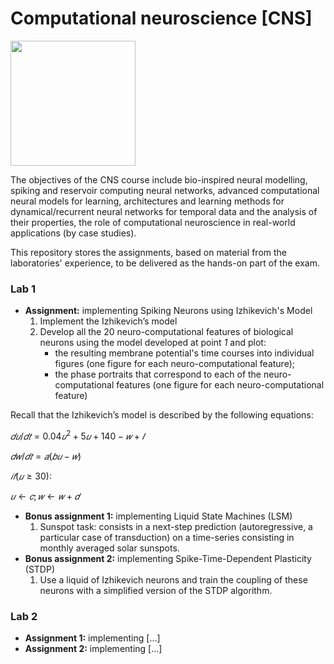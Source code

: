 # Computational neuroscience [CNS]

<img src="https://apre.it/wp-content/uploads/2021/01/logo_uni-pisa.png" width="200" />

The objectives of the CNS course include bio-inspired neural modelling, spiking and reservoir computing neural networks, advanced computational neural models for learning, architectures and learning methods for dynamical/recurrent neural networks for temporal data and the analysis of their properties, the role of computational neuroscience in real-world applications (by case studies).

This repository stores the assignments, based on material from the laboratories' experience, to be delivered as the hands-on part of the exam.

### Lab 1
-  **Assignment:** implementing Spiking Neurons using Izhikevich's Model
    1) Implement the Izhikevich’s model
    2) Develop all the 20 neuro-computational features of biological neurons using the model developed at point _1_ and plot:
        - the resulting membrane potential's time courses into individual figures (one figure for each neuro-computational feature);
        - the phase portraits that correspond to each of the neuro-computational features (one figure for each neuro-computational feature)

Recall that the Izhikevich’s model is described by the following equations:

$𝑑𝑢/𝑑𝑡 = 0. 04 𝑢^2 + 5𝑢 + 140 − 𝑤 + 𝐼$

$𝑑𝑤/𝑑𝑡 = 𝑎(𝑏𝑢 − 𝑤)$

$𝑖𝑓 (𝑢 ≥ 30):$

$𝑢 ← 𝑐; 𝑤 ← 𝑤 + 𝑑$

-  **Bonus assignment 1:**  implementing Liquid State Machines (LSM)
    1) Sunspot task: consists in a next-step prediction (autoregressive, a particular case of transduction) on a time-series consisting in monthly averaged solar sunspots.
-  **Bonus assignment 2:**  implementing Spike-Time-Dependent Plasticity (STDP)
    1)  Use a liquid of Izhikevich neurons and train the coupling of these neurons with a simplified version of the STDP algorithm. 






### Lab 2
-  **Assignment 1:** implementing [...]
-  **Assignment 2:** implementing [...]  
